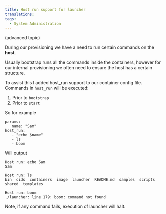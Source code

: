 ```yaml
---
title: Host run support for launcher
translations:
tags:
  - System Administration
---
```


(advanced topic)

During our provisioning we have a need to run certain commands on the **host**. 

Usually bootstrap runs all the commands inside the containers, however for our internal provisioning we often need to ensure the host has a certain structure. 

To assist this I added host_run support to our container config file. Commands in `host_run` will be executed:

1. Prior to `bootstrap`
2. Prior to `start`

So for example 

```
params:
   name: "Sam"
host_run:
   - "echo $name"
   - ls
   - boom
```

Will output 


    Host run: echo Sam
    Sam
    
    Host run: ls
    bin  cids  containers  image  launcher	README.md  samples  scripts  shared  templates
    
    Host run: boom
    ./launcher: line 179: boom: command not found

Note, if any command fails, execution of launcher will halt.